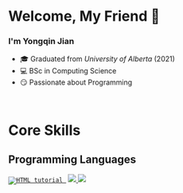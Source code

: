 # Welcome, My Friend 👋

### I'm Yongqin Jian  
- 🎓 Graduated from *University of Alberta* (2021)  
- 💻 BSc in Computing Science  
- 😏 Passionate about Programming  

<br>

# Core Skills
## Programming Languages

<p>
<code><a href="https://www.python.org"><img src="https://www.vectorlogo.zone/logos/python/python-ar21.svg" alt="HTML tutorial"> </a></code>
<a href="https://www.javascript.com/"><img src="https://www.vectorlogo.zone/logos/javascript/javascript-ar21.svg"> </a>
<a href="https://www.java.com/en/"><img src=https://www.vectorlogo.zone/logos/java/java-ar21.svg> </a>
</p>

